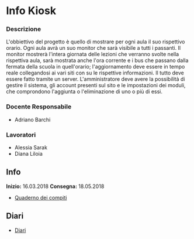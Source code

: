 # Info Kiosk
### Descrizione
L'obbiettivo del progetto è quello di mostrare per ogni aula il suo rispettivo orario. 
Ogni aula avrà un suo monitor che sarà visibile a tutti i passanti. Il monitor mostrerà l'intera giornata delle lezioni che verranno svolte nella rispettiva aula, sarà mostrata anche l'ora corrente e i bus che passano dalla fermata della scuola in quell'orario; l'aggiornamento deve essere in tempo reale collegandosi ai vari siti con su le rispettive informazioni.
Il tutto deve essere fatto tramite un server.
L'amministratore deve avere la possibilità di gestire il sistema, gli account presenti sul sito e le impostazioni dei moduli, che comprondono l'aggiunta o l'eliminazione di uno o più di essi.
### Docente Responsabile
* Adriano Barchi
### Lavoratori
* Alessia Sarak
* Diana Liloia
## Info
**Inizio:** 16.03.2018 
**Consegna:** 18.05.2018 
 * [Quaderno dei compiti](https://github.com/alessiax8/Info-Kiosk/blob/master/Documenti/Adriano_qdc_InfoKiosk.docx "Quaderno dei compiti")
## Diari
* [Diari](https://github.com/alessiax8/Info-Kiosk/tree/master/Diari "Diari")
